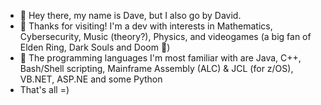 - 👋 Hey there, my name is Dave, but I also go by David.
- 👀 Thanks for visiting! I'm a dev with interests in Mathematics, Cybersecurity, Music (theory?), Physics, and videogames (a big fan of Elden Ring, Dark Souls and Doom 👀)
- 🌱 The programming languages I'm most familiar with are Java, C++, Bash/Shell scripting, Mainframe Assembly (ALC) & JCL (for z/OS), VB.NET, ASP.NE and some Python
- That's all =)
<!---
dave0196/dave0196 is a ✨ special ✨ repository because its `README.md` (this file) appears on your GitHub profile.
You can click the Preview link to take a look at your changes.
--->
